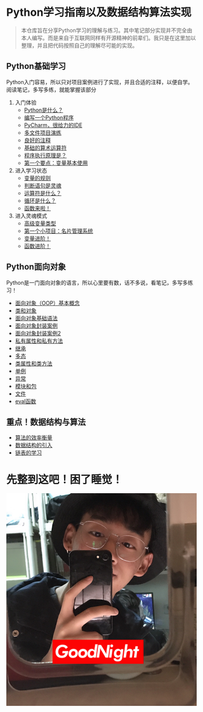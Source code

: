# Python学习指南以及数据结构算法实现
> 本仓库旨在分享Python学习的理解与练习。其中笔记部分实现并不完全由本人编写。而是来自于互联网同样有开源精神的前辈们。我只是在这里加以整理，并且把代码按照自己的理解尽可能的实现。

## Python基础学习
Python入门容易，所以只对项目案例进行了实现，并且合适的注释，以便自学。阅读笔记，多写多练，就能掌握该部分
1. 入门体验
    - [Python是什么？](books/01_cyan_learning/01_认识%20Python.md)
    - [编写一个Python程序](books/01_cyan_learning/02_第一个%20Python%20程序.md)
    - [PyCharm，很给力的IDE](books/01_cyan_learning/03_PyCharm%20的初始设置（知道）.md)
    - [多文件项目演练](books/01_cyan_learning/04_多文件项目的演练.md)
    - [良好的注释](books/01_cyan_learning/05_注释.md)
    - [基础的算术运算符](books/01_cyan_learning/06_算数运算符.md)
    - [程序执行原理是？](books/01_cyan_learning/07_程序执行原理（科普）.md)
    - [第一个要点：变量基本使用](books/01_cyan_learning/08_变量的基本使用.md)
2. 进入学习状态
    - [变量的规则](books/02_cyan_learning/09_变量的命名.md)
    - [判断语句是灵魂](books/02_cyan_learning/10_判断（if）语句.md)
    - [运算符是什么？](books/02_cyan_learning/11_运算符.md)
    - [循环是什么？](books/02_cyan_learning/12_循环.md)
    - [函数来啦！](books/03_cyan_learning/函数基础.md)
3. 进入灵魂模式
    - [高级变量类型](books/04_cyan_learning/高级变量类型.md)
    - [第一个小项目：名片管理系统](books/05_cyan_learning/综合应用%20——%20名片管理系统.md)
    - [变量进阶！](books/06_cyan_learning/变量进阶（理解）.md)
    - [函数进阶！](books/06_cyan_learning/函数进阶.md)
    
## Python面向对象
Python是一门面向对象的语言，所以心里要有数，话不多说，看笔记，多写多练习！
- [面向对象（OOP）基本概念](https://aqingcyan.github.io/PythonLearning/books/OOP/01_面向对象(OOP)基本概念.html)
- [类和对象](https://aqingcyan.github.io/PythonLearning/books/OOP/02_%E7%B1%BB%E5%92%8C%E5%AF%B9%E8%B1%A1.html)
- [面向对象基础语法](https://aqingcyan.github.io/PythonLearning/books/OOP/03_面相对象基础语法.html)
- [面向对象封装案例](https://aqingcyan.github.io/PythonLearning/books/OOP/04_面向对象封装案例.html)
- [面向对象封装案例2](https://aqingcyan.github.io/PythonLearning/books/OOP/05_面向对象封装案例2.html)
- [私有属性和私有方法](https://aqingcyan.github.io/PythonLearning/books/OOP/06_私有属性和私有方法.html)
- [继承](https://aqingcyan.github.io/PythonLearning/books/OOP/07_继承.html)
- [多态](https://aqingcyan.github.io/PythonLearning/books/OOP/08_多态.html)
- [类属性和类方法](https://aqingcyan.github.io/PythonLearning/books/OOP/09_类属性和类方法.html)
- [单例](https://aqingcyan.github.io/PythonLearning/books/OOP/10_单例.html)
- [异常](https://aqingcyan.github.io/PythonLearning/books/OOP/11_异常.html)
- [模块和包](https://aqingcyan.github.io/PythonLearning/books/OOP/12_模块和包.html)
- [文件](https://aqingcyan.github.io/PythonLearning/books/OOP/13_文件.html)
- [eval函数](https://aqingcyan.github.io/PythonLearning/books/OOP/14_eval函数.html)
 
 
## 重点！数据结构与算法
- [算法的效率衡量](books/数据结构/01.md)
- [数据结构的引入](books/数据结构/02.md)
- [链表的学习](books/数据结构/03.md)
 # 先整到这吧！困了睡觉！
 ![晚安！](./books/loveme.png)